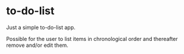 # to-do-list
Just a simple to-do-list app.

Possible for the user to list items in chronological order and thereafter remove and/or edit them.
